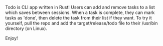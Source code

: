 Todo is CLI app written in Rust!
Users can add and remove tasks to a list which saves between sessions.
When a task is complete, they can mark tasks as 'done', then delete the task from their list if they want.
To try it yourself, pull the repo and add the target/release/todo file to their /usr/bin directory (on Linux).

Enjoy!
